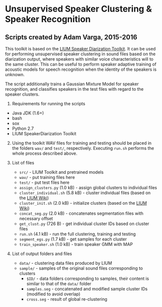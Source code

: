 # Unsupervised Speaker Clustering & Speaker Recognition 
## Scripts created by Adam Varga, 2015-2016

This toolkit is based on the [LIUM Speaker Diarization Toolkit](http://www-lium.univ-lemans.fr/diarization/doku.php/download). It can be used for
performing unsupervised speaker clustering in sound files based on the diarization output, where speakers with similar voice characteristics will to the same cluster.
This can be useful to perform speaker adaptive training of acoustic models for speech recognition when the identity of the speakers is unknown.

The script additionally trains a Gaussian Mixture Model for speaker recognition, and classifies speakers in the test files with regard to 
the speaker clusters.

1. Requirements for running the scripts
  * Java JDK (1.6+)
  * bash
  * sox
  * Python 2.7
  * LIUM SpeakerDiarization Toolkit

2. Using the toolkit
   WAV files for training and testing should be placed in the folders `wav/` and `test/`, respectively. Executing `run.sh` performs the whole process described
   above.
   
3. List of files
   * `src/` - LIUM Toolkit and pretrained models
   * `wav/` - put training files here
   * `test/` - put test files here
   * `assign_clusters.py` (1.0 kB) - assign global clusters to individual files
   * `cluster_individual.sh` (5.8 kB) - cluster individual files (based on the [LIUM Wiki](http://www-lium.univ-lemans.fr/diarization/doku.php/welcome))
   * `cluster_init.sh` (2.0 kB) - initialize clusters (based on the [LIUM Wiki](http://www-lium.univ-lemans.fr/diarization/doku.php/welcome))
   * `concat_seg.py` (2.0 kB) - concatenates segmentation files with necessary offset
   * `get_clust.py` (726 B) - get individual cluster IDs based on cluster files
   * `run.sh` (4.1 kB) - run the full clustering, training and testing
   * `segment_egs.py` (1.7 kB) - get samples for each cluster
   * `train_speaker.sh` (1.0 kB) - train speaker GMM with MAP
   
4. List of output folders and files
   * `data/` - clustering data files produced by LIUM
   * `sample/` - samples of the original sound files corresponding to clusters 
     * `$ID/` - data folders corresponding to samples, their content is similar to that of the `data/` folder
	 * `samples.seg` - concatenated and modified sample cluster IDs (modified to avoid overlap)
	 * `cross.seg` - result of global re-clustering